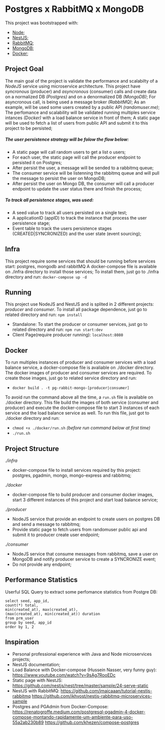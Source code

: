 # Postgres x RabbitMQ x MongoDB

This project was bootstrapped with:
- [Node](https://nodejs.org/en/docs/);
- [NestJS](https://docs.nestjs.com/);
- [RabbitMQ](https://www.rabbitmq.com/documentation.html);
- [MongoDB](https://docs.mongodb.com/manual/);
- [Docker](https://docs.docker.com/);

## Project Goal

The main goal of the project is validate the performance and scalabilty of a _NodeJS_ service using microservice architecture.
This project have _syncronous_ (producer) and _asyncronous_ (consumer) calls and create data on a normalized DB _(Postgres)_ and on a denormalized DB _(MongoDB)_;
For asyncronous call, is being used a message broker _(RabbitMQ)_;
As an example, will be used some users created by a public API _(randomuser.me)_;
The perfomance and scalability will be validated running multiples service intances _(Docker)_ with a load balance service in front of them;
A static page will be used to fetch a list of users from public API and submit it to this project to be persisted;

##### The user persistence strategy will be folow the flow below:
* A static page will call random users to get a list o users;
* For each user, the static page will call the producer endpoint to persisted it on Postgres;
* After persist the user, a message will be sended to a rabbitmq queue;
* The consumer service will be listenning the rabbitmq queue and will pull the message to persist the user on MongoDB;
* After persist the user on Mongo DB, the consumer will call a producer endpoint to update the user status there and finish the process;

##### To track all persistence stages, was used:
* A seed value to track all users persisted on a single test;
* A applicationID (appID) to track the instance that process the user persistence stage;
* Event table to track the users persistence stages (CREATED|SYNCRONIZED) and the user state (event sourcing);

## Infra

This project require some services that should be running before services start: postgres, mongodb and rabbitMQ
A docker-compose file is available on ./infra directory to install those services;
To install them, just go to ./infra directory and run: 
`docker-compose up -d`

## Running

This project use NodeJS and NestJS and is splited in 2 different projects: _producer_  and _consumer_. 
To install all package dependence, just go to related directory and run: 
`npm install`

* Standalone: 
To start the producer or consumer services, just go to related directory and run: 
`npm run start:dev`
&nbsp;
* Client Page(require producer running): 
`localhost:8080`


## Docker

To run multiples instances of producer and consumer services with a load balance service, a docker-compose file is avaliable on ./docker directory.
The docker images of producer and consumer services are required.
To create those images, just go to related service directory and run:
- `docker build . -t pg-rabbit-mongo-[producer|consumer]`

To avoid run the command above all the time, a `run.sh` file is available on ./docker directory. 
This file build the images of both service (consumer and producer) and execute the docker-compose file to start 3 instances of each service and the load balance service as well.
To run this file, just got to ./docker directory and run:
- `chmod +x ./docker/run.sh` _(before run command below at first time)_
- `./run.sh`


## Project Structure

_./infra_
* docker-compose file to install services required by this project: postgres, pgadmin, mongo, mongo-express and rabbitmq;

_./docker_
* docker-compose file to build producer and consumer docker images, start 3 different instances of this project and start load balance service;

_./producer_
* NodeJS service that provide an endpoint to create users on postgres DB and send a message to rabbitmq;
* Provide static page to fetch users from randomuser public api and submit it to producer create user endpoint;

_./consumer_
* NodeJS service that consume messages from rabbitmq, save a user on MongoDB and notify producer service to create a SYNCRONIZE event;
* Do not provide any endpoint;

## Performance Statistics

Userful SQL Query to extract some perfomance statistics from Postgre DB:

```
select seed, app_id,
count(*) total,
min(created_at), max(created_at),
(max(created_at), min(created_at)) duration
from prm_user
group by seed, app_id
order by 1, 2
```


## Inspiration

- Personal professional experience with Java and Node microservices projects;
&nbsp;
- NestJS documentation;
&nbsp;
- Load Balance with Docker-compose (Hussein Nasser, very funny guy):
 https://www.youtube.com/watch?v=9sAg7RooEDc
&nbsp;
- Static page with NestJS: 
https://github.com/nestjs/nest/tree/master/sample/24-serve-static
&nbsp;
- NestJS with RabbitMQ: 
https://github.com/jmaicaaan/tutorial-nestjs-rabbitmq
https://github.com/ikhvost/nestjs-rabbitmq-microservices-sample
&nbsp;
- Postgres and PGAdmin from Docker-Compose:
https://renatogroffe.medium.com/postgresql-pgadmin-4-docker-compose-montando-rapidamente-um-ambiente-para-uso-55a2ab230b89
https://github.com/khezen/compose-postgres